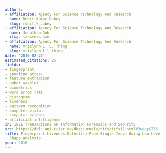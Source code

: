 ```yaml
---
authors:
- affiliation: Agency For Science Technology And Research
  name: Rohit Kumar Dubey
  slug: rohit_k_dubey
- affiliation: Agency For Science Technology And Research
  name: Jonathan Goh
  slug: jonathan_goh
- affiliation: Agency For Science Technology And Research
  name: Vrizlynn L. L. Thing
  slug: vrizlynn_l_l_thing
date: '2016-02-29'
estimated_citations: 25
fields:
- fingerprint
- spoofing attack
- feature extraction
- gabor wavelet
- biometrics
- word error rate
- histogram
- liveness
- pattern recognition
- computer vision
- computer science
- artificial intelligence
in: IEEE Transactions on Information Forensics and Security
src: https://dblp.uni-trier.de/db/journals/tifs/tifs11.html#DubeyGT16
title: Fingerprint Liveness Detection From Single Image Using Low-Level Features and
  Shape Analysis
year: 2016
---
```

